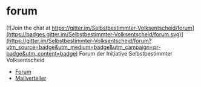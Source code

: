 # forum

[![Join the chat at https://gitter.im/Selbstbestimmter-Volksentscheid/forum](https://badges.gitter.im/Selbstbestimmter-Volksentscheid/forum.svg)](https://gitter.im/Selbstbestimmter-Volksentscheid/forum?utm_source=badge&utm_medium=badge&utm_campaign=pr-badge&utm_content=badge)
Forum der Initiative Selbstbestimmter Volksentscheid

* [Forum](https://waffle.io/Selbstbestimmter-Volksentscheid/forum)
* [Mailverteiler](https://gitter.im/Selbstbestimmter-Volksentscheid/forum)
